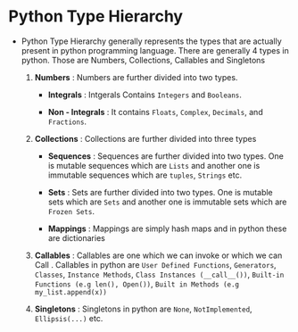 # Python Type Hierarchy

- Python Type Hierarchy generally represents the types that are actually present in python programming language. There are generally 4 types in python. Those are Numbers, Collections, Callables and Singletons 

  1. **Numbers** : Numbers are further divided into two types.

     - **Integrals** : Intgerals Contains `Integers` and `Booleans`.

     - **Non - Integrals** : It contains `Floats`, `Complex`, `Decimals`, and `Fractions`.

  2. **Collections** : Collections are further divided into three types

     - **Sequences** : Sequences are further divided into two types.  One is mutable sequences which are `Lists` and another one is immutable sequences which are `tuples`, `Strings` etc.

     - **Sets** : Sets are further divided into two types. One is mutable sets which are `Sets` and another one is immutable sets which are `Frozen Sets`.

     - **Mappings** : Mappings are simply hash maps and in python these are dictionaries

  3. **Callables** : Callables are one which we can invoke or which we can Call . Callables in python are `User Defined Functions`, `Generators`, `Classes`, `Instance Methods`, `Class Instances (__call__())`, `Built-in Functions (e.g len(), Open())`, `Built in Methods (e.g my_list.append(x))`

  4. **Singletons** : Singletons in python are `None`, `NotImplemented`, `Ellipsis(...)` etc.